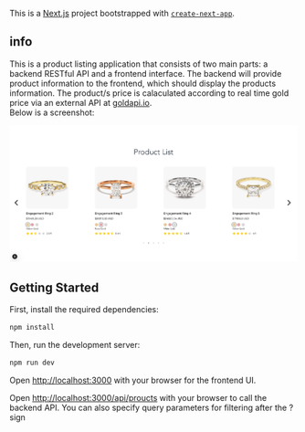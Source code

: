 This is a [Next.js](https://nextjs.org) project bootstrapped with [`create-next-app`](https://github.com/vercel/next.js/tree/canary/packages/create-next-app).


## info
This is a product listing application that consists of two main parts: a backend RESTful API
and a frontend interface. The backend will provide product information to the frontend,
which should display the products information. The product/s price is calaculated according to real time gold price via an external API at [goldapi.io](https://www.goldapi.io/).
<br>Below is a screenshot:

![Screenshot of My App](./public/sc.png)
## Getting Started
First, install the required dependencies:
```bash
npm install 
```
Then, run the development server:

```bash
npm run dev
```

Open [http://localhost:3000](http://localhost:3000) with your browser for the frontend UI.

Open [http://localhost:3000/api/proucts](http://localhost:3000/api/products) with your browser to call the backend API. You can also specify query parameters for filtering after the ? sign



